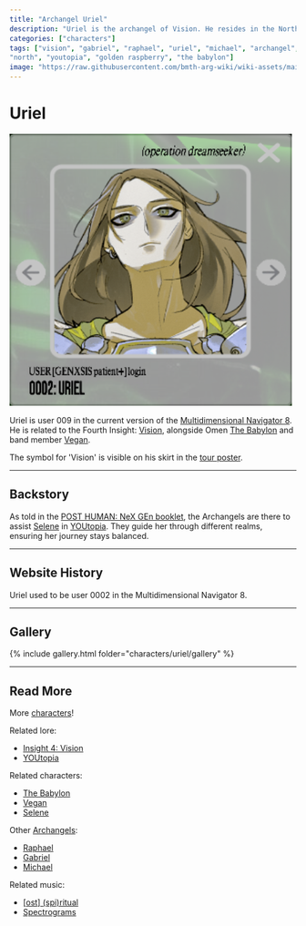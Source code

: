 ```yaml
---
title: "Archangel Uriel"
description: "Uriel is the archangel of Vision. He resides in the North of YOUtopia, according to Selene's map."
categories: ["characters"]
tags: ["vision", "gabriel", "raphael", "uriel", "michael", "archangel", "selene's map", 
"north", "youtopia", "golden raspberry", "the babylon"]
image: "https://raw.githubusercontent.com/bmth-arg-wiki/wiki-assets/main/characters/uriel/uriel-300x300.png"
---
```

# Uriel

![Uriel's Avatar](https://raw.githubusercontent.com/bmth-arg-wiki/wiki-assets/main/characters/uriel/2uriel.png)

Uriel is user 009 in the current version of the [Multidimensional Navigator 8](../webpage).
He is related to the Fourth Insight: [Vision](../lore/insight4-vision), alongside Omen [The Babylon](babylon) and band member [Vegan](vegan).

The symbol for 'Vision' is visible on his skirt in the [tour poster](#gallery).

***

## Backstory

As told in the [POST HUMAN: NeX GEn booklet](../lore/booklet), 
the Archangels are there to assist [Selene](selene) in [YOUtopia](../lore/youtopia).
They guide her through different realms, ensuring her journey stays balanced.

***

## Website History

Uriel used to be user 0002 in the Multidimensional Navigator 8.

***

## Gallery

{% include gallery.html folder="characters/uriel/gallery" %}

***

## Read More

More [characters](characters)!

Related lore:

- [Insight 4: Vision](../lore/insight4-vision)
- [YOUtopia](../lore/youtopia)

Related characters:

- [The Babylon](babylon)
- [Vegan](vegan)
- [Selene](selene)

Other [Archangels](characters#The-Archangels):

- [Raphael](raphael)
- [Gabriel](gabriel)
- [Michael](michael)

Related music:

- [[ost] (spi)ritual](../music/song-spiritual)
- [Spectrograms](../music/spectrograms)